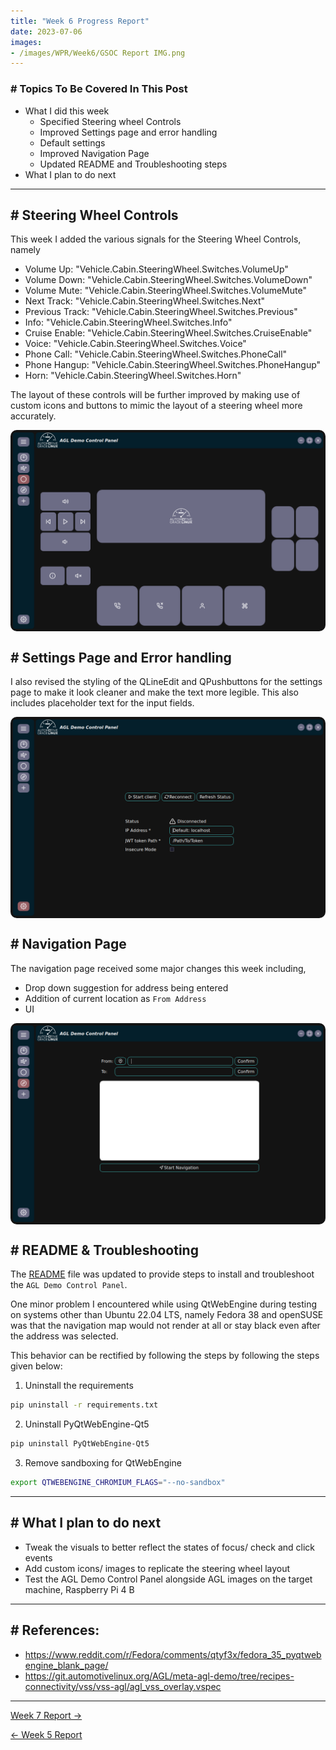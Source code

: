 ```yaml
---
title: "Week 6 Progress Report"
date: 2023-07-06
images:
- /images/WPR/Week6/GSOC Report IMG.png
---
```


### # Topics To Be Covered In This Post
- What I did this week
	-  Specified Steering wheel Controls 
	- Improved Settings page and error handling
	- Default settings 
	- Improved Navigation Page
	- Updated README and Troubleshooting steps
- What I plan to do next 

---

## # Steering Wheel Controls

This week I added the various signals for the Steering Wheel Controls, namely 

- Volume Up: "Vehicle.Cabin.SteeringWheel.Switches.VolumeUp"
- Volume Down: "Vehicle.Cabin.SteeringWheel.Switches.VolumeDown"
- Volume Mute: "Vehicle.Cabin.SteeringWheel.Switches.VolumeMute"
- Next Track: "Vehicle.Cabin.SteeringWheel.Switches.Next"
- Previous Track: "Vehicle.Cabin.SteeringWheel.Switches.Previous"
- Info: "Vehicle.Cabin.SteeringWheel.Switches.Info"
- Cruise Enable: "Vehicle.Cabin.SteeringWheel.Switches.CruiseEnable"
- Voice: "Vehicle.Cabin.SteeringWheel.Switches.Voice"
- Phone Call: "Vehicle.Cabin.SteeringWheel.Switches.PhoneCall"
- Phone Hangup: "Vehicle.Cabin.SteeringWheel.Switches.PhoneHangup"
- Horn: "Vehicle.Cabin.SteeringWheel.Switches.Horn"

The layout of these controls will be further improved by making use of custom icons and buttons to mimic the layout of a steering wheel more accurately.


<div style="display: flex; flex-direction: column; align-items: center;">
  <img src="/images/WPR/Week6/Screenshot%20from%202023-07-11%2003-26-26.png"height="auto" width="100%" style="border-radius: 10px;">
</div>

## # Settings Page and Error handling

I also revised the styling of the QLineEdit and QPushbuttons for the settings page to make it look cleaner and make the text more legible. This also includes placeholder text for the input fields.

<div style="display: flex; flex-direction: column; align-items: center;">
  <img src="/images/WPR/Week6/Screenshot%20from%202023-07-11%2003-26-12.png"height="auto" width="100%" style="border-radius: 10px;">
</div>

## # Navigation Page

The navigation page received some major changes this week including, 
- Drop down suggestion for address being entered
- Addition of current location as `From Address`
- UI 

<div style="display: flex; flex-direction: column; align-items: center;">
  <img src="/images/WPR/Week6/Screenshot%20from%202023-07-11%2003-26-02.png"height="auto" width="100%" style="border-radius: 10px;">
</div>

## # README & Troubleshooting

The [README](https://github.com/suchinton/AGL_Demo_Control_Panel#agl_demo_control_panel) file was updated to provide steps to install and troubleshoot the `AGL Demo Control Panel`.

One minor problem I encountered while using QtWebEngine during testing on systems other than Ubuntu 22.04 LTS, namely Fedora 38 and openSUSE was that the navigation map would not render at all or stay black even after the address was selected. 

This behavior can be rectified by following the steps by following the steps given below:

1. Uninstall the requirements

```bash
pip uninstall -r requirements.txt
```

2. Uninstall PyQtWebEngine-Qt5

```bash
pip uninstall PyQtWebEngine-Qt5
```

3. Remove sandboxing for QtWebEngine

```bash
export QTWEBENGINE_CHROMIUM_FLAGS="--no-sandbox"
```


---

## # What I plan to do next 

- Tweak the visuals to better reflect the states of  focus/ check and click events
- Add custom icons/ images to replicate the steering wheel layout
- Test the AGL Demo Control Panel alongside AGL images on the target machine, Raspberry Pi 4 B

---
## # References:

-  https://www.reddit.com/r/Fedora/comments/qtyf3x/fedora_35_pyqtwebengine_blank_page/
- https://git.automotivelinux.org/AGL/meta-agl-demo/tree/recipes-connectivity/vss/vss-agl/agl_vss_overlay.vspec

---

[Week 7 Report →](/articles/week-7)

[← Week 5 Report](/articles/week-5)